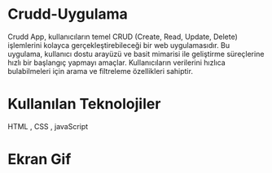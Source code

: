 # Crudd-Uygulama

Crudd App, kullanıcıların temel CRUD (Create, Read, Update, Delete) işlemlerini kolayca gerçekleştirebileceği bir web uygulamasıdır. 
Bu uygulama, kullanıcı dostu arayüzü ve basit mimarisi ile geliştirme süreçlerine hızlı bir başlangıç yapmayı amaçlar.
Kullanıcıların verilerini hızlıca bulabilmeleri için arama ve filtreleme özellikleri sahiptir.

# Kullanılan Teknolojiler

HTML , CSS , javaScript

# Ekran Gif

